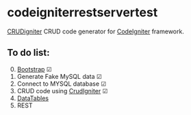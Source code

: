 codeigniterrestservertest
=====================

[CRUDigniter](https://github.com/thiagophx/CrudIgniter) CRUD code generator for [CodeIgniter](https://github.com/bcit-ci/CodeIgniter) framework.



## To do list:
 
 0. [Bootstrap](https://github.com/twbs/bootstrap) ☑
 1. Generate Fake MySQL data ☑
 2. Connect to MYSQL database ☑
 3. CRUD code using [CrudIgniter](www.crudigniter.com) ☑
 4. [DataTables](https://github.com/DataTables/DataTables)
 5. REST
